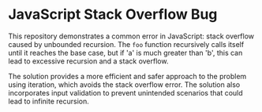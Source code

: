 # JavaScript Stack Overflow Bug

This repository demonstrates a common error in JavaScript: stack overflow caused by unbounded recursion.  The `foo` function recursively calls itself until it reaches the base case, but if 'a' is much greater than 'b', this can lead to excessive recursion and a stack overflow.

The solution provides a more efficient and safer approach to the problem using iteration, which avoids the stack overflow error.  The solution also incorporates input validation to prevent unintended scenarios that could lead to infinite recursion.